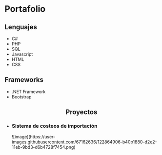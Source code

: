 <div class="row">
<h1 class="jumbotron text-center">Portafolio</h1>
          <h2>Lenguajes</h2>
<ul>
    <li>C#</li>
    <li>PHP</li>
    <li>SQL</li>
    <li>Javascript</li>
    <li>HTML</li>
    <li>CSS</li>
</ul>
  
</div>
<h2>Frameworks</h2>
<ul>
    <li>.NET Framework</li>
    <li>Bootstrap</li>
</ul>

<h2 align="center">Proyectos</h2>
<ul>
    <li><h3>Sistema de costeos de importación</h3></li>
          ![image](https://user-images.githubusercontent.com/67162636/122864906-b40b1880-d2e2-11eb-9bd3-d6b4728f7454.png)


</ul>     

